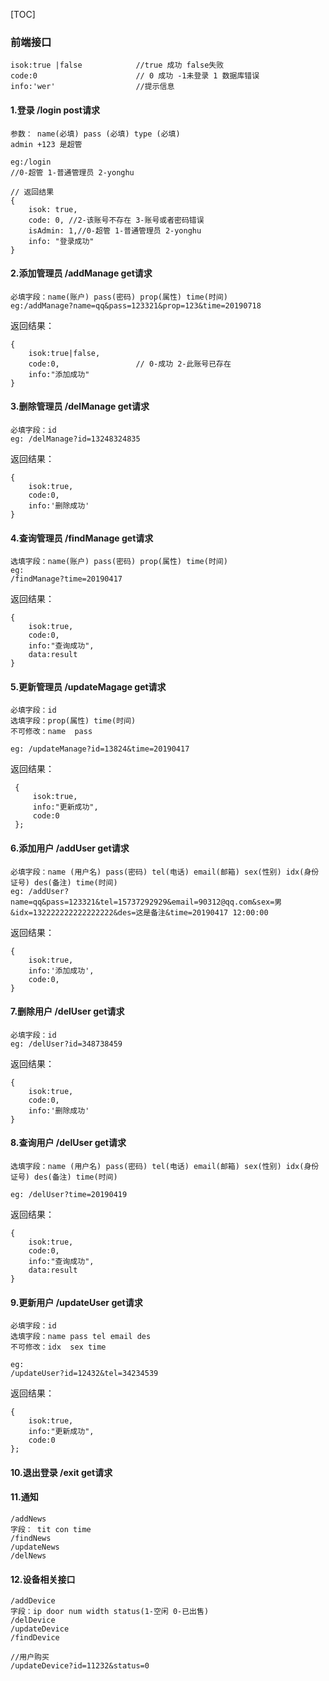 [TOC]



### 前端接口

```
isok:true |false            //true 成功 false失败
code:0                      // 0 成功 -1未登录 1 数据库错误
info:'wer'                  //提示信息
```

#### 1.登录 /login    post请求 

```
参数： name(必填) pass (必填) type (必填)
admin +123 是超管

eg:/login
//0-超管 1-普通管理员 2-yonghu
```

```
// 返回结果
{
    isok: true,
    code: 0, //2-该账号不存在 3-账号或者密码错误
    isAdmin: 1,//0-超管 1-普通管理员 2-yonghu
    info: "登录成功"
}
```



#### 2.添加管理员    /addManage   get请求

```
必填字段：name(账户) pass(密码) prop(属性) time(时间) 
eg:/addManage?name=qq&pass=123321&prop=123&time=20190718
```

返回结果：

```
{
    isok:true|false,
    code:0,                 // 0-成功 2-此账号已存在
    info:"添加成功"
}
```



#### 3.删除管理员  /delManage get请求

```
必填字段：id
eg: /delManage?id=13248324835
```

返回结果：

```
{
    isok:true,
    code:0,
    info:'删除成功'
}
```



#### 4.查询管理员 /findManage get请求

```
选填字段：name(账户) pass(密码) prop(属性) time(时间) 
eg:
/findManage?time=20190417
```

返回结果：

```
{
    isok:true,
    code:0,
    info:"查询成功",
    data:result
}
```



#### 5.更新管理员     /updateMagage get请求

```
必填字段：id
选填字段：prop(属性) time(时间) 
不可修改：name  pass

eg: /updateManage?id=13824&time=20190417
```

返回结果：

```
 {
     isok:true,
     info:"更新成功",
     code:0
 };
```

#### 6.添加用户   /addUser get请求

```
必填字段：name (用户名) pass(密码) tel(电话) email(邮箱) sex(性别) idx(身份证号) des(备注) time(时间)
eg: /addUser?name=qq&pass=123321&tel=15737292929&email=90312@qq.com&sex=男&idx=132222222222222222&des=这是备注&time=20190417 12:00:00
```

返回结果：

```
{
    isok:true,
    info:'添加成功',
    code:0,
}
```

#### 7.删除用户  /delUser get请求

```
必填字段：id
eg: /delUser?id=348738459
```

返回结果：

```
{
    isok:true,
    code:0,
    info:'删除成功'
}
```

#### 8.查询用户  /delUser get请求

```
选填字段：name (用户名) pass(密码) tel(电话) email(邮箱) sex(性别) idx(身份证号) des(备注) time(时间)

eg: /delUser?time=20190419
```

返回结果：

```
{
    isok:true,
    code:0,
    info:"查询成功",
    data:result
}
```

#### 9.更新用户     /updateUser get请求

```
必填字段：id
选填字段：name pass tel email des
不可修改：idx  sex time

eg:
/updateUser?id=12432&tel=34234539
```

返回结果：

```
{
    isok:true,
    info:"更新成功",
    code:0
};
```

#### 10.退出登录  /exit get请求



#### 11.通知    

```
/addNews 
字段：	tit con time
/findNews
/updateNews
/delNews
```

#### 12.设备相关接口

```
/addDevice
字段：ip door num width status(1-空闲 0-已出售) 
/delDevice
/updateDevice
/findDevice

//用户购买
/updateDevice?id=11232&status=0
```

